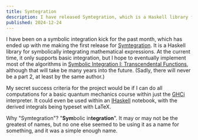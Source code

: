 ```yaml
---
title: Symtegration
description: I have released Symtegration, which is a Haskell library for symbolically integrating mathematical expressions.
published: 2024-12-24
---
```


I have been on a symbolic integration kick for the past month,
which has ended up with me making the first release for [Symtegration].
It is a Haskell library for symbolically integrating mathematical expressions.
At the current time, it only supports basic integration,
but I hope to eventually implement most of the algorithms in
[Symbolic Integration I: Transcendental Functions],
although that will take be many years into the future.
(Sadly, there will never be a part 2, at least by the same author.)

My secret success criteria for the project would be if I can do all computations for
a basic quantum mechanics course within just the [GHCi] interpreter.
It could even be used within an [IHaskell] notebook, with the
derived integrals being typeset with LaTeX.

Why "Symtegration"?  "**Sym**bolic in**tegration**".
It may or may not be the greatest of names,
but no one else seemed to be using it as a name for something,
and it was a simple enough name.

[Symtegration]: https://github.com/chungyc/symtegration

[Symbolic Integration I: Transcendental Functions]: https://doi.org/10.1007/b138171

[GHCi]: https://downloads.haskell.org/ghc/latest/docs/users_guide/ghci.html

[IHaskell]: https://github.com/IHaskell/IHaskell

